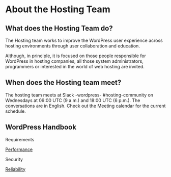 # About the Hosting Team

## What does the Hosting Team do?

The Hosting team works to improve the WordPress user experience across hosting environments through user collaboration and education.

Although, in principle, it is focused on those people responsible for WordPress in hosting companies, all those system administrators, programmers or interested in the world of web hosting are invited.

## When does the Hosting team meet?

The hosting team meets at Slack -wordpress- #hosting-community on Wednesdays at 09:00 UTC (9 a.m.) and 18:00 UTC (6 p.m.). The conversations are in English. Check out the Meeting calendar for the current schedule.

## WordPress Handbook

Requirements

[Performance](performance.md)

Security

[Reliability](reliability.md)